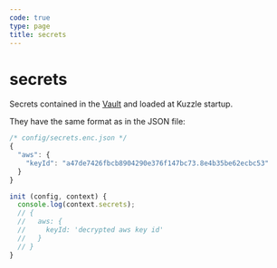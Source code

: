 ```yaml
---
code: true
type: page
title: secrets
---
```


# secrets

<SinceBadge version="1.8.0" />

Secrets contained in the [Vault](/core/2/guides/essentials/secrets-vault) and loaded at Kuzzle startup.

They have the same format as in the JSON file:

```js
/* config/secrets.enc.json */
{
  "aws": {
    "keyId": "a47de7426fbcb8904290e376f147bc73.8e4b35be62ecbc53"
  }
}
```

```js
init (config, context) {
  console.log(context.secrets);
  // {
  //   aws: {
  //     keyId: 'decrypted aws key id'
  //   }
  // }
}
```
